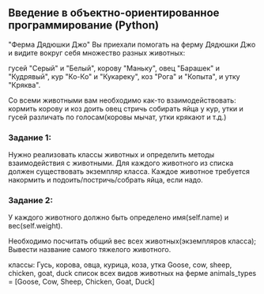 ## Введение в объектно-ориентированное программирование (Python)

"Ферма Дядюшки Джо"
Вы приехали помогать на ферму Дядюшки Джо и видите вокруг себя множество разных животных:

гусей "Серый" и "Белый",
корову "Маньку",
овец "Барашек" и "Кудрявый",
кур "Ко-Ко" и "Кукареку",
коз "Рога" и "Копыта",
и утку "Кряква".

Со всеми животными вам необходимо как-то взаимодействовать:
кормить
корову и коз доить
овец стричь
собирать яйца у кур, утки и гусей
различать по голосам(коровы мычат, утки крякают и т.д.)​

### Задание 1:
Нужно реализовать классы животных и определить методы взаимодействия с животными.
Для каждого животного из списка должен существовать экземпляр класса.
Каждое животное требуется накормить и подоить/постричь/собрать яйца, если надо.

### Задание 2:
У каждого животного должно быть определено имя(self.name) и вес(self.weight).

Необходимо посчитать общий вес всех животных(экземпляров класса);
Вывести название самого тяжелого животного.

классы: Гусь, корова, овца, курица, коза, утка
Goose, cow, sheep, chicken, goat, duck
список всех видов животных на ферме
animals_types = [Goose, Cow, Sheep, Chicken, Goat, Duck]
